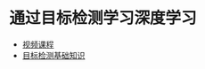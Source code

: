 # 通过目标检测学习深度学习
* [视频课程](https://www.bilibili.com/video/BV1ZL4y1p7Cz?p=2&spm_id_from=pageDriver&vd_source=c6db7ceaf53936cbefd0b496ceba1342)
* [目标检测基础知识](./目标检测基础知识.md)